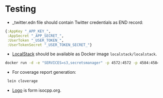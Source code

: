 
# Testing

* _twitter.edn file should contain Twitter credentials as END record:
```clojure
{:AppKey "_APP_KEY_",
 :AppSecret "_APP_SECRET_",
 :UserToken "_USER_TOKEN_",
 :UserTokenSecret "_USER_TOKEN_SECRET_"}
```

* [LocalStack](https://localstack.cloud/) should be available as Docker image `localstack/localstack`.
```bash
docker run -d -e "SERVICES=s3,secretsmanager" -p 4572:4572 -p 4584:4584 --name news-bot-localstack localstack/localstack
```

* For coverage report generation:
```bash
 lein cloverage
 ```
 
 * [Logo](https://github.com/isocpp/logos) is form isocpp.org.
 